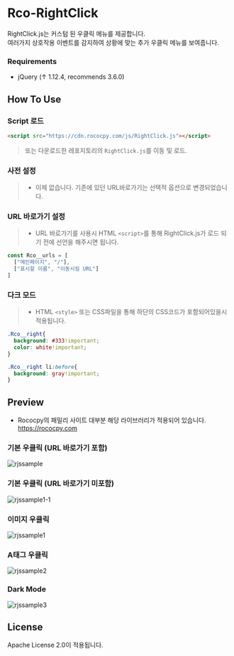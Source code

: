 # Rco-RightClick

RightClick.js는 커스텀 된 우클릭 메뉴를 제공합니다.\
여러가지 상호작용 이벤트를 감지하여 상황에 맞는 추가 우클릭 메뉴를 보여줍니다.

### Requirements
 * jQuery (↑ 1.12.4, recommends 3.6.0)
 
## How To Use
### Script 로드
```html
<script src="https://cdn.rococpy.com/js/RightClick.js"></script>
```
> 또는 다운로드한 레포지토리의 `RightClick.js`를 이동 및 로드.

### 사전 설정

> * 이제 없습니다. 기존에 있던 URL바로가기는 선택적 옵션으로 변경되었습니다.

### URL 바로가기 설정

> * URL 바로가기를 사용시 HTML `<script>`를 통해 RightClick.js가 로드 되기 전에 선언을 해주시면 됩니다.
```js
const Rco__urls = [
  ["메인페이지", "/"],
  ["표시할 이름", "이동시킬 URL"]
]
```

### 다크 모드
> * HTML `<style>` 또는 CSS파일을 통해 하단의 CSS코드가 포함되어있을시 적용됩니다.
```css
.Rco__right{
  background: #333!important;
  color: white!important;
}

.Rco__right li:before{
  background: gray!important;
}
```
 
## Preview
* Rococpy의 패밀리 사이트 대부분 해당 라이브러리가 적용되어 있습니다. https://rococpy.com

### 기본 우클릭 (URL 바로가기 포함)
![rjssample](https://user-images.githubusercontent.com/50366343/127797290-50923186-09f8-4390-b419-a82c23d00fc2.png)

### 기본 우클릭 (URL 바로가기 미포함)
![rjssample1-1](https://user-images.githubusercontent.com/50366343/128288154-0d25ac97-dd37-43e3-8129-1d63c862270c.png)

### 이미지 우클릭
![rjssample1](https://user-images.githubusercontent.com/50366343/127797426-396c4f36-0b82-406e-b18b-648491e8a5d8.png)

### A태그 우클릭
![rjssample2](https://user-images.githubusercontent.com/50366343/127797533-cdbafc7f-d079-4dce-a793-ed24113f7b2e.png)

### Dark Mode
![rjssample3](https://user-images.githubusercontent.com/50366343/127798117-e0ed9e85-96f9-4d44-a7b8-b8e3761d1e92.png)

## License
Apache License 2.0이 적용됩니다.
